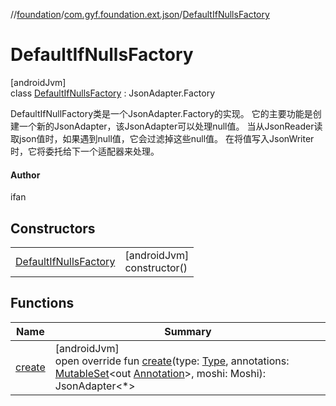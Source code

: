 //[foundation](../../../index.md)/[com.gyf.foundation.ext.json](../index.md)/[DefaultIfNullsFactory](index.md)

# DefaultIfNullsFactory

[androidJvm]\
class [DefaultIfNullsFactory](index.md) : JsonAdapter.Factory

DefaultIfNullFactory类是一个JsonAdapter.Factory的实现。 它的主要功能是创建一个新的JsonAdapter，该JsonAdapter可以处理null值。 当从JsonReader读取json值时，如果遇到null值，它会过滤掉这些null值。 在将值写入JsonWriter时，它将委托给下一个适配器来处理。

#### Author

ifan

## Constructors

| | |
|---|---|
| [DefaultIfNullsFactory](-default-if-nulls-factory.md) | [androidJvm]<br>constructor() |

## Functions

| Name | Summary |
|---|---|
| [create](create.md) | [androidJvm]<br>open override fun [create](create.md)(type: [Type](https://developer.android.com/reference/kotlin/java/lang/reflect/Type.html), annotations: [MutableSet](https://kotlinlang.org/api/core/kotlin-stdlib/kotlin.collections/-mutable-set/index.html)&lt;out [Annotation](https://kotlinlang.org/api/core/kotlin-stdlib/kotlin/-annotation/index.html)&gt;, moshi: Moshi): JsonAdapter&lt;*&gt; |